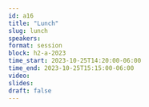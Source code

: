 ```yaml
---
id: a16
title: "Lunch"
slug: lunch
speakers:
format: session
block: h2-a-2023
time_start: 2023-10-25T14:20:00-06:00
time_end: 2023-10-25T15:15:00-06:00
video:
slides:
draft: false
---
```

